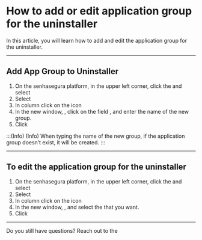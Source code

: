 # How to add or edit application group for the uninstaller 

In this article, you will learn how to add and edit the application group for the uninstaller.

* * *

## Add App Group to Uninstaller

1. On the senhasegura platform,  in the upper left corner, click the  and select 
2. Select 
3. In column  click on the icon 
4. In the new window, , click on the field , and enter the name of the new group.
5. Click 

:::(Info) (Info)
When typing the name of the new group, if the application group doesn’t exist, it  will be created.
:::

* * *

## To edit the application group for the uninstaller

1. On the senhasegura platform,  in the upper left corner, click the  and select 
2. Select 
3. In column  click on the icon 
4. In the new window, , and select the  that you want.
5. Click 

* * *

Do you still have questions? Reach out to the 